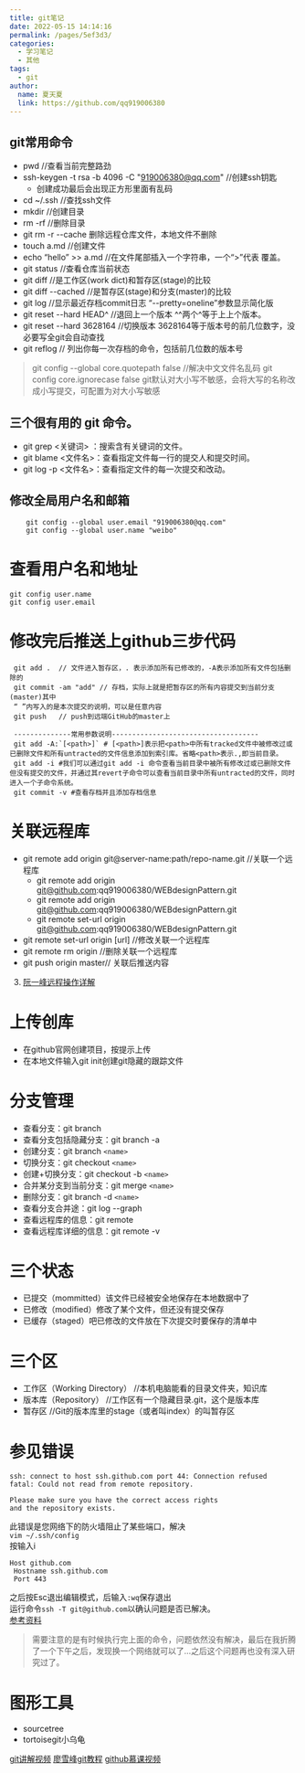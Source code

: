 ```yaml
---
title: git笔记
date: 2022-05-15 14:14:16
permalink: /pages/5ef3d3/
categories: 
  - 学习笔记
  - 其他
tags: 
  - git
author: 
  name: 夏天夏
  link: https://github.com/qq919006380
---
```

## **git常用命令**
- pwd  //查看当前完整路劲
- ssh-keygen -t rsa -b 4096 -C "919006380@qq.com"  //创建ssh钥匙 
  - 创建成功最后会出现正方形里面有乱码
- cd ~/.ssh  //查找ssh文件
- mkdir  //创建目录
- rm -rf //删除目录
- git rm -r --cache 删除远程仓库文件，本地文件不删除
- touch a.md  //创建文件
- echo “hello” >> a.md  //在文件尾部插入一个字符串，一个“>”代表 覆盖。
- git status //查看仓库当前状态
- git diff  //是工作区(work dict)和暂存区(stage)的比较
- git diff --cached //是暂存区(stage)和分支(master)的比较
- git log  //显示最近存档commit日志 “--pretty=oneline”参数显示简化版
- git reset --hard HEAD^ //退回上一个版本 ^^两个^等于上上个版本。
- git reset --hard 3628164 //切换版本 3628164等于版本号的前几位数字，没必要写全git会自动查找
- git reflog // 列出你每一次存档的命令，包括前几位数的版本号
> git config --global core.quotepath false //解决中文文件名乱码
> git config core.ignorecase false   git默认对大小写不敏感，会将大写的名称改成小写提交，可配置为对大小写敏感


## 三个很有用的 git 命令。
- git grep <关键词> ：搜索含有关键词的文件。
- git blame <文件名>：查看指定文件每一行的提交人和提交时间。
- git log -p <文件名>：查看指定文件的每一次提交和改动。

## **修改全局用户名和邮箱**
```
    git config --global user.email "919006380@qq.com"
    git config --global user.name "weibo"
```
# **查看用户名和地址**
```
git config user.name
git config user.email
```
# **修改完后推送上github三步代码**
```shell
 git add .  // 文件进入暂存区，. 表示添加所有已修改的，-A表示添加所有文件包括删除的
 git commit -am "add" // 存档，实际上就是把暂存区的所有内容提交到当前分支(master)其中
 “ ”内写入的是本次提交的说明，可以是任意内容
 git push   // push到远端GitHub的master上
 
 --------------常用参数说明------------------------------------
 git add -A:`[<path>]` # [<path>]表示把<path>中所有tracked文件中被修改过或已删除文件和所有untracted的文件信息添加到索引库。省略<path>表示.,即当前目录。
 git add -i #我们可以通过git add -i 命令查看当前目录中被所有修改过或已删除文件但没有提交的文件，并通过其revert子命令可以查看当前目录中所有untracted的文件，同时进入一个子命令系统。
 git commit -v #查看存档并且添加存档信息
```
# **关联远程库**
- git remote add origin git@server-name:path/repo-name.git //关联一个远程库
    - git remote add origin git@github.com:qq919006380/WEBdesignPattern.git
    - git remote add origin git@github.com:qq919006380/WEBdesignPattern.git
    - git remote set-url origin git@github.com:qq919006380/WEBdesignPattern.git
- git remote set-url origin [url] //修改关联一个远程库
- git remote rm origin      //删除关联一个远程库
- git push origin master// 关联后推送内容
3. [阮一峰远程操作详解](http://www.ruanyifeng.com/blog/2014/06/git_remote.html)



# **上传创库**
- 在github官网创建项目，按提示上传
- 在本地文件输入git init创建git隐藏的跟踪文件
  

# **分支管理**
- 查看分支：git branch
- 查看分支包括隐藏分支：git branch -a
- 创建分支：git branch `<name>`
- 切换分支：git checkout `<name>`
- 创建+切换分支：git checkout -b `<name>`
- 合并某分支到当前分支：git merge `<name>`
- 删除分支：git branch -d `<name>`
- 查看分支合并途：git log --graph
- 查看远程库的信息：git remote
- 查看远程库详细的信息：git remote -v

# **三个状态**
- 已提交（mommitted）该文件已经被安全地保存在本地数据中了
- 已修改（modified）修改了某个文件，但还没有提交保存
- 已缓存（staged）吧已修改的文件放在下次提交时要保存的清单中
# **三个区**
- 工作区（Working Directory）  //本机电脑能看的目录文件夹，知识库
- 版本库（Repository）  //工作区有一个隐藏目录.git，这个是版本库
- 暂存区 //Git的版本库里的stage（或者叫index）的叫暂存区

# 参见错误
```log
ssh: connect to host ssh.github.com port 44: Connection refused
fatal: Could not read from remote repository.

Please make sure you have the correct access rights
and the repository exists.
```
此错误是您网络下的防火墙阻止了某些端口，解决  
`vim ~/.ssh/config`   
按输入i
```
Host github.com
 Hostname ssh.github.com
 Port 443
```
之后按Esc退出编辑模式，后输入`:wq`保存退出  
运行命令`ssh -T git@github.com`以确认问题是否已解决。  
[参考资料](https://stackoverflow.com/questions/15589682/ssh-connect-to-host-github-com-port-22-connection-timed-out)
>需要注意的是有时候执行完上面的命令，问题依然没有解决，最后在我折腾了一个下午之后，发现换一个网络就可以了...之后这个问题再也没有深入研究过了。



# 图形工具
- sourcetree
- tortoisegit小乌龟


[git讲解视频](https://jirengu.com/app/watch/382/1?vsum=1)
[廖雪峰git教程](https://www.liaoxuefeng.com/wiki/0013739516305929606dd18361248578c67b8067c8c017b000)
[github慕课视频](https://www.imooc.com/learn/390)